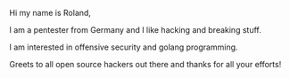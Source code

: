 Hi my name is Roland, 

I am a pentester from Germany and I like hacking and breaking stuff.

I am interested in offensive security and golang programming.

Greets to all open source hackers out there and thanks for all your efforts!
